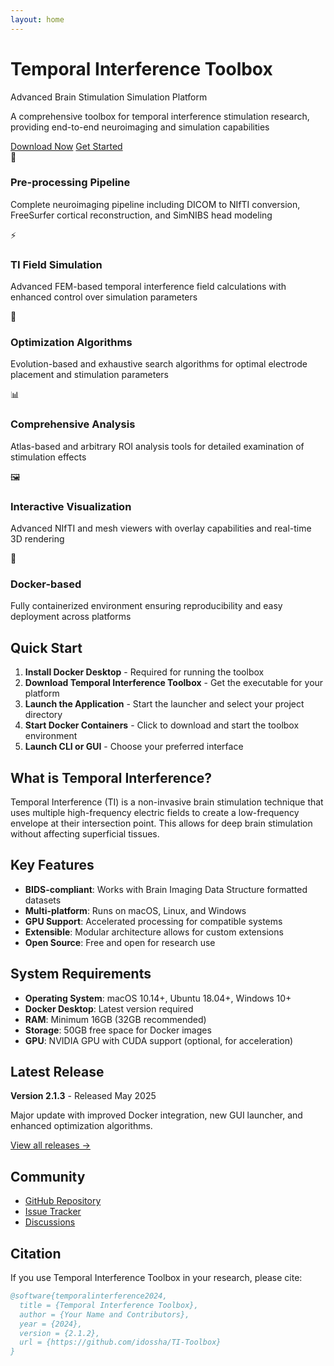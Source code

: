 ```yaml
---
layout: home
---
```


<div class="hero">
  <h1>Temporal Interference Toolbox</h1>
  <p>Advanced Brain Stimulation Simulation Platform</p>
  <p>A comprehensive toolbox for temporal interference stimulation research, providing end-to-end neuroimaging and simulation capabilities</p>
  <div class="hero-buttons">
    <a href="/downloads" class="btn">Download Now</a>
    <a href="/documentation" class="btn btn-secondary">Get Started</a>
  </div>
</div>

<div class="features">
  <div class="feature-card">
    <div class="feature-icon">🧠</div>
    <h3>Pre-processing Pipeline</h3>
    <p>Complete neuroimaging pipeline including DICOM to NIfTI conversion, FreeSurfer cortical reconstruction, and SimNIBS head modeling</p>
  </div>
  
  <div class="feature-card">
    <div class="feature-icon">⚡</div>
    <h3>TI Field Simulation</h3>
    <p>Advanced FEM-based temporal interference field calculations with enhanced control over simulation parameters</p>
  </div>
  
  <div class="feature-card">
    <div class="feature-icon">🎯</div>
    <h3>Optimization Algorithms</h3>
    <p>Evolution-based and exhaustive search algorithms for optimal electrode placement and stimulation parameters</p>
  </div>
  
  <div class="feature-card">
    <div class="feature-icon">📊</div>
    <h3>Comprehensive Analysis</h3>
    <p>Atlas-based and arbitrary ROI analysis tools for detailed examination of stimulation effects</p>
  </div>
  
  <div class="feature-card">
    <div class="feature-icon">🖼️</div>
    <h3>Interactive Visualization</h3>
    <p>Advanced NIfTI and mesh viewers with overlay capabilities and real-time 3D rendering</p>
  </div>
  
  <div class="feature-card">
    <div class="feature-icon">🐳</div>
    <h3>Docker-based</h3>
    <p>Fully containerized environment ensuring reproducibility and easy deployment across platforms</p>
  </div>
</div>

## Quick Start

1. **Install Docker Desktop** - Required for running the toolbox
2. **Download Temporal Interference Toolbox** - Get the executable for your platform
3. **Launch the Application** - Start the launcher and select your project directory
4. **Start Docker Containers** - Click to download and start the toolbox environment
5. **Launch CLI or GUI** - Choose your preferred interface

## What is Temporal Interference?

Temporal Interference (TI) is a non-invasive brain stimulation technique that uses multiple high-frequency electric fields to create a low-frequency envelope at their intersection point. This allows for deep brain stimulation without affecting superficial tissues.

## Key Features

- **BIDS-compliant**: Works with Brain Imaging Data Structure formatted datasets
- **Multi-platform**: Runs on macOS, Linux, and Windows
- **GPU Support**: Accelerated processing for compatible systems
- **Extensible**: Modular architecture allows for custom extensions
- **Open Source**: Free and open for research use

## System Requirements

- **Operating System**: macOS 10.14+, Ubuntu 18.04+, Windows 10+
- **Docker Desktop**: Latest version required
- **RAM**: Minimum 16GB (32GB recommended)
- **Storage**: 50GB free space for Docker images
- **GPU**: NVIDIA GPU with CUDA support (optional, for acceleration)

## Latest Release

**Version 2.1.3** - Released May 2025

Major update with improved Docker integration, new GUI launcher, and enhanced optimization algorithms.

[View all releases →](/releases)

## Community

- [GitHub Repository](https://github.com/idossha/TI-Toolbox)
- [Issue Tracker](https://github.com/idossha/TI-Toolbox/issues)
- [Discussions](https://github.com/idossha/TI-Toolbox/discussions)

## Citation

If you use Temporal Interference Toolbox in your research, please cite:

```bibtex
@software{temporalinterference2024,
  title = {Temporal Interference Toolbox},
  author = {Your Name and Contributors},
  year = {2024},
  version = {2.1.2},
  url = {https://github.com/idossha/TI-Toolbox}
}
``` 